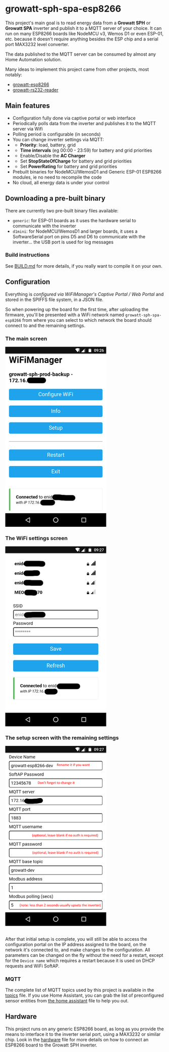 # growatt-sph-spa-esp8266
This project's main goal is to read energy data from a **Growatt SPH** or **Growatt SPA** inverter and publish it to a MQTT server of your choice.
It can run on many ESP8266 boards like NodeMCU v3, Wemos D1 or even ESP-01, etc. because it doesn't require anything besides the ESP chip and a serial port MAX3232 level converter.

The data published to the MQTT server can be consumed by almost any Home Automation solution.

Many ideas to implement this project came from other projects, most notably:
- [growatt-esp8266](https://github.com/jkairys/growatt-esp8266)
- [growatt-rs232-reader](https://github.com/lemval/growatt-rs232-reader)

## Main features
- Configuration fully done via captive portal or web interface
- Periodically polls data from the inverter and publishes it to the MQTT server via Wifi
- Polling period is configurable (in seconds)
- You can change inverter settings via MQTT:
- - **Priority**: load, battery, grid
- - **Time intervals** (eg 00:00 - 23:59) for battery and grid priorities
- - Enable/Disable the **AC Charger**
- - Set **StopStateOfCharge** for battery and grid priorities
- - Set **PowerRating** for battery and grid priorities
- Prebuilt binaries for NodeMCU/WemosD1 and Generic ESP-01 ESP8266 modules, ie no need to recompile the code
- No cloud, all energy data is under your control

## Downloading a pre-built binary
There are currently two pre-built binary files available:
- `generic`: for ESP-01 boards as it uses the hardware serial to communicate with the inverter
- `d1mini`: for NodeMCU/WemosD1 and larger boards, it uses a SoftwareSerial port on pins D5 and D6 to communicate with the inverter... the USB port is used for log messages

### Build instructions
See [BUILD.md](BUILD.md) for more details, if you really want to compile it on your own.

## Configuration
Everything is *configured via WiFiManager's Captive Portal / Web Portal* and stored in the SPIFFS file system, in a JSON file.

So when powering up the board for the first time, after uploading the firmware, you'll be presented with a WiFi network named `growatt-sph-spa-esp8266` from where you can select to which network the board should connect to and the remaining settings.
### The main screen
<img src='images/ss01-main.png' width='320px'>

### The WiFi settings screen
<img src='images/ss02-wifi.png' width='320px'>

### The setup screen with the remaining settings
<img src='images/ss03-setup.png' width='320px'>

##
After that initial setup is complete, you will still be able to access the configuration portal on the IP address assigned to the board, on the network it's connected to, and make changes to the configuration. All parameters can be changed on the fly without the need for a restart, except for the `Device name` which requires a restart because it is used on DHCP requests and WiFi SoftAP.

### MQTT
The complete list of MQTT topics used by this project is available in the [topics](TOPICS.md) file.
If you use Home Assistant, you can grab the list of preconfigured sensor entities from [the home assistant](HOMEASSISTANT.md) file to help you out.

## Hardware
This project runs on any generic ESP8266 board, as long as you provide the means to interface it to the inverter serial port, using a MAX3232 or similar chip.
Look in the [hardware](HARWARE.md) file for more details on how to connect an ESP8266 board to the Growatt SPH inverter.

